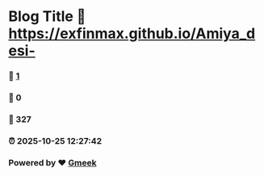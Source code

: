 # Blog Title :link: https://exfinmax.github.io/Amiya_desi- 
### :page_facing_up: [1](https://exfinmax.github.io/Amiya_desi-/tag.html) 
### :speech_balloon: 0 
### :hibiscus: 327 
### :alarm_clock: 2025-10-25 12:27:42 
### Powered by :heart: [Gmeek](https://github.com/Meekdai/Gmeek)
